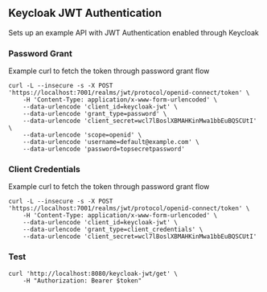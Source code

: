 ## Keycloak JWT Authentication
Sets up an example API with JWT Authentication enabled through Keycloak

### Password Grant
Example curl to fetch the token through password grant flow
```
curl -L --insecure -s -X POST 'https://localhost:7001/realms/jwt/protocol/openid-connect/token' \
	-H 'Content-Type: application/x-www-form-urlencoded' \
	--data-urlencode 'client_id=keycloak-jwt' \
	--data-urlencode 'grant_type=password' \
	--data-urlencode 'client_secret=wcl7lBoslXBMAHKinMwa1bbEuBQSCUtI' \
	--data-urlencode 'scope=openid' \
	--data-urlencode 'username=default@example.com' \
	--data-urlencode 'password=topsecretpassword'
```

### Client Credentials
Example curl to fetch the token through password grant flow
```
curl -L --insecure -s -X POST 'https://localhost:7001/realms/jwt/protocol/openid-connect/token' \
	-H 'Content-Type: application/x-www-form-urlencoded' \
	--data-urlencode 'client_id=keycloak-jwt' \
	--data-urlencode 'grant_type=client_credentials' \
	--data-urlencode 'client_secret=wcl7lBoslXBMAHKinMwa1bbEuBQSCUtI'
```

### Test
```
curl 'http://localhost:8080/keycloak-jwt/get' \
	-H "Authorization: Bearer $token"
```
